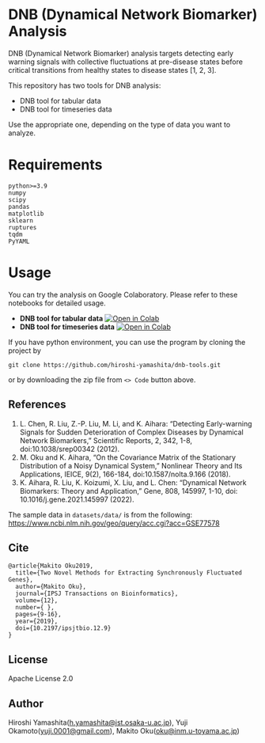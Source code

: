 # DNB (Dynamical Network Biomarker) Analysis

DNB (Dynamical Network Biomarker) analysis targets detecting early warning signals with collective fluctuations at pre-disease states before critical transitions from healthy states to disease states [1, 2, 3].

 This repository has two tools for DNB analysis:

- DNB tool for tabular data
- DNB tool for timeseries data

 Use the appropriate one, depending on the type of data you want to analyze.

# Requirements

```code
python>=3.9
numpy
scipy
pandas
matplotlib
sklearn
ruptures
tqdm
PyYAML
```

# Usage

You can try the analysis on Google Colaboratory. Please refer to these notebooks for detailed usage.

- **DNB tool for tabular data** [![Open in Colab](https://colab.research.google.com/assets/colab-badge.svg)](https://colab.research.google.com/github/hiroshi-yamashita/dnb-tools/blob/master/tutorial_dnb_tabular.ipynb)
- **DNB tool for timeseries data** [![Open in Colab](https://colab.research.google.com/assets/colab-badge.svg)](https://colab.research.google.com/github/hiroshi-yamashita/dnb-tools/blob/master/tutorial_dnb_timeseries.ipynb)

If you have python environment, you can use the program by cloning the project by

```
git clone https://github.com/hiroshi-yamashita/dnb-tools.git
```

or by downloading the zip file from `<> Code` button above.

## References

1. L. Chen, R. Liu, Z.-P. Liu, M. Li, and K. Aihara: “Detecting Early-warning Signals for Sudden Deterioration of Complex Diseases by Dynamical Network Biomarkers,” Scientific Reports, 2, 342, 1-8, doi:10.1038/srep00342 (2012).
1. M. Oku and K. Aihara, “On the Covariance Matrix of the Stationary Distribution of a Noisy Dynamical System,” Nonlinear Theory and Its Applications, IEICE, 9(2), 166-184, doi:10.1587/nolta.9.166 (2018).
1. K. Aihara, R. Liu, K. Koizumi, X. Liu, and L. Chen: “Dynamical Network Biomarkers: Theory and Application,” Gene, 808, 145997, 1-10, doi: 10.1016/j.gene.2021.145997 (2022).

The sample data in `datasets/data/` is from the following:
<https://www.ncbi.nlm.nih.gov/geo/query/acc.cgi?acc=GSE77578>

## Cite

```code
@article{Makito Oku2019,
  title={Two Novel Methods for Extracting Synchronously Fluctuated Genes},
  author={Makito Oku},
  journal={IPSJ Transactions on Bioinformatics},
  volume={12},
  number={ },
  pages={9-16},
  year={2019},
  doi={10.2197/ipsjtbio.12.9}
}
```

## License

Apache License 2.0

## Author

Hiroshi Yamashita(h.yamashita@ist.osaka-u.ac.jp), Yuji Okamoto(yuji.0001@gmail.com), Makito Oku(oku@inm.u-toyama.ac.jp)
